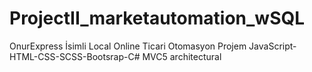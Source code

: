# ProjectII_marketautomation_wSQL
 OnurExpress İsimli Local Online Ticari Otomasyon Projem
JavaScript-HTML-CSS-SCSS-Bootsrap-C# 
MVC5 architectural
